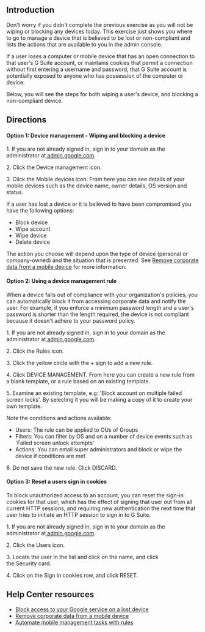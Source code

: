 ## Introduction

Don't worry if you didn't complete the previous exercise as you will not be wiping or blocking any devices today. This exercise just shows you where to go to manage a device that is believed to be lost or non-compliant and lists the actions that are available to you in the admin console.

If a user loses a computer or mobile device that has an open connection to that user's G Suite account, or maintains cookies that permit a connection without first entering a username and password, that G Suite account is potentially exposed to anyone who has possession of the computer or device.

Below, you will see the steps for both wiping a user's device, and blocking a non-compliant device.

## Directions

#### Option 1: Device management - Wiping and blocking a device

1\. If you are not already signed in, sign in to your domain as the administrator at[ admin.google.com](https://admin.google.com/).

2\. Click the Device management icon.

3\. Click the Mobile devices icon. From here you can see details of your mobile devices such as the device name, owner details, OS version and status.

If a user has lost a device or it is believed to have been compromised you have the following options:

-   Block device
-   Wipe account
-   Wipe device
-   Delete device

The action you choose will depend upon the type of device (personal or company-owned) and the situation that is presented. See [Remove corporate data from a mobile device](https://support.google.com/a/answer/173390 "Remove corporate data from a mobile device") for more information.

#### Option 2: Using a device management rule

When a device falls out of compliance with your organization's policies, you can automatically block it from accessing corporate data and notify the user. For example, if you enforce a minimum password length and a user's password is shorter than the length required, the device is not compliant because it doesn't adhere to your password policy.

1\. If you are not already signed in, sign in to your domain as the administrator at[ admin.google.com](https://admin.google.com/).

2\. Click the Rules icon.

3\. Click the yellow circle with the + sign to add a new rule.

4\. Click DEVICE MANAGEMENT. From here you can create a new rule from a blank template, or a rule based on an existing template.

5\. Examine an existing template, e.g: 'Block account on multiple failed screen locks'. By selecting it you will be making a copy of it to create your own template.

Note the conditions and actions available:

-   Users: The rule can be applied to OUs of Groups
-   Filters: You can filter by OS and on a number of device events such as 'Failed screen unlock attempts'
-   Actions: You can email super administrators and block or wipe the device if conditions are met

6\. Do not save the new rule. Click DISCARD.

#### Option 3: Reset a users sign in cookies

To block unauthorized access to an account, you can reset the sign-in cookies for that user, which has the effect of signing that user out from all current HTTP sessions, and requiring new authentication the next time that user tries to initiate an HTTP session to sign in to G Suite.

1\. If you are not already signed in, sign in to your domain as the administrator at[ admin.google.com](https://admin.google.com/).

2\. Click the Users icon.

3\. Locate the user in the list and click on the name, and click the Security card.

4\. Click on the Sign in cookies row, and click RESET.

## Help Center resources

-   [Block access to your Google service on a lost device](https://support.google.com/a/answer/178854 "Block access to your Google service on a lost device")
-   [Remove corporate data from a mobile device](https://support.google.com/a/answer/173390 "Remove corporate data from a mobile device")
-   [Automate mobile management tasks with rules](https://support.google.com/a/answer/7425191 "Automate mobile management tasks with rules")
